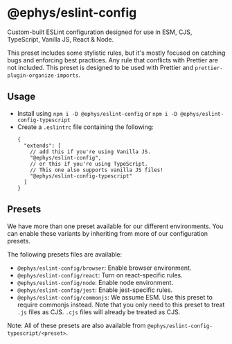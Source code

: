 # @ephys/eslint-config

Custom-built ESLint configuration designed for use in ESM, CJS, TypeScript, Vanilla JS, React & Node.

This preset includes some stylistic rules, but it's mostly focused on catching bugs and enforcing best practices.
Any rule that conflicts with Prettier are not included.
This preset is designed to be used with Prettier and `prettier-plugin-organize-imports`.

## Usage

- Install using `npm i -D @ephys/eslint-config` or `npm i -D @ephys/eslint-config-typescript`
- Create a `.eslintrc` file containing the following:
  ```json5
  {
    "extends": [
      // add this if you're using Vanilla JS.
      "@ephys/eslint-config",
      // or this if you're using TypeScript.
      // This one also supports vanilla JS files!
      "@ephys/eslint-config-typescript"
    ]
  }
  ```

## Presets

We have more than one preset available for our different environments. 
You can enable these variants by inheriting from more of our configuration presets.

The following presets files are available:

- `@ephys/eslint-config/browser`: Enable browser environment.
- `@ephys/eslint-config/react`: Turn on react-specific rules.
- `@ephys/eslint-config/node`: Enable node environment.
- `@ephys/eslint-config/jest`: Enable jest-specific rules.
- `@ephys/eslint-config/commonjs`: We assume ESM. Use this preset to require commonjs instead. 
  Note that you only need to this preset to treat `.js` files as CJS. `.cjs` files will already be treated as CJS.

Note: All of these presets are also available from `@ephys/eslint-config-typescript/<preset>`.
